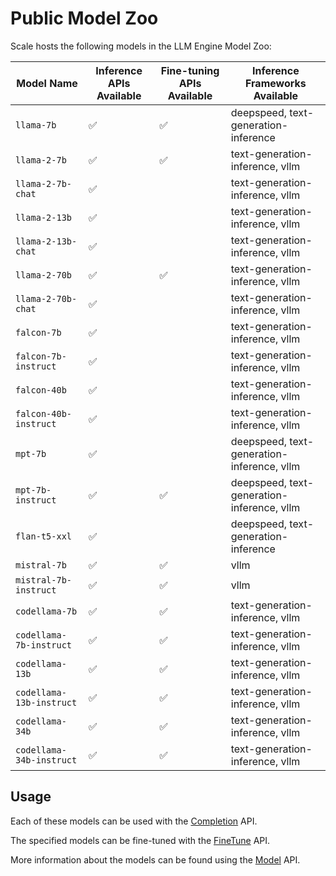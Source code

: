 # Public Model Zoo

Scale hosts the following models in the LLM Engine Model Zoo:

| Model Name            | Inference APIs Available | Fine-tuning APIs Available | Inference Frameworks Available |
| --------------------- | ------------------------ | -------------------------- | ------------------------------ |
| `llama-7b`            | ✅                       | ✅                         | deepspeed, text-generation-inference |
| `llama-2-7b`          | ✅                       | ✅                         | text-generation-inference, vllm |
| `llama-2-7b-chat`     | ✅                       |                            | text-generation-inference, vllm |
| `llama-2-13b`         | ✅                       |                            | text-generation-inference, vllm |
| `llama-2-13b-chat`    | ✅                       |                            | text-generation-inference, vllm |
| `llama-2-70b`         | ✅                       | ✅                         | text-generation-inference, vllm |
| `llama-2-70b-chat`    | ✅                       |                            | text-generation-inference, vllm |
| `falcon-7b`           | ✅                       |                            | text-generation-inference, vllm |
| `falcon-7b-instruct`  | ✅                       |                            | text-generation-inference, vllm | 
| `falcon-40b`          | ✅                       |                            | text-generation-inference, vllm |
| `falcon-40b-instruct` | ✅                       |                            | text-generation-inference, vllm |
| `mpt-7b`              | ✅                       |                            | deepspeed, text-generation-inference, vllm |
| `mpt-7b-instruct`     | ✅                       | ✅                         | deepspeed, text-generation-inference, vllm |
| `flan-t5-xxl`         | ✅                       |                            | deepspeed, text-generation-inference |
| `mistral-7b`         | ✅                       |   ✅                         | vllm | 
| `mistral-7b-instruct`         | ✅                       |    ✅                        | vllm |
| `codellama-7b`         | ✅                       | ✅                           | text-generation-inference, vllm |
| `codellama-7b-instruct`         | ✅                       | ✅                           | text-generation-inference, vllm |
| `codellama-13b`         | ✅                       |  ✅                          | text-generation-inference, vllm |
| `codellama-13b-instruct`         | ✅                       | ✅                           | text-generation-inference, vllm |
| `codellama-34b`         | ✅                       | ✅                           | text-generation-inference, vllm |
| `codellama-34b-instruct`         | ✅                       | ✅                           | text-generation-inference, vllm |

## Usage

Each of these models can be used with the
[Completion](../api/python_client/#llmengine.Completion) API.

The specified models can be fine-tuned with the
[FineTune](../api/python_client/#llmengine.FineTune) API.

More information about the models can be found using the
[Model](../api/python_client/#llmengine.Model) API.
